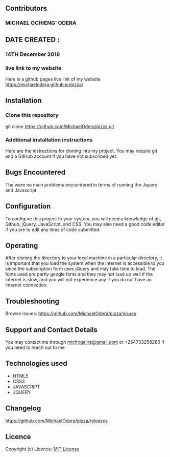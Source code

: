 ## Contributors
### MICHAEL OCHIENG' ODERA

## DATE CREATED :
### 14TH December 2019

### live link to my website
Here is a github pages live link of my website https://michaelodera.github.io/pizza/

## Installation
### Clone this repository

git clone https://github.com/MichaelOdera/pizza.git


### Additional installation instructions
Here are the instructions for cloning into my project. You may require git and a GitHub account if you have not subscribed yet.

## Bugs Encountered
The were no main problems encountered in terms of running the Jquery and Javascript

## Configuration
To configure this project to your system, you will need a knowledge of git, Github, jQuery, JavaScript, and CSS. You may also need a good code editor if you are to edit any lines of code submitted.
## Operating
After cloning the directory to your local machine in a particular directory, it is important that you load the system when the internet is accessible to you since the subscription form uses jQuery and may take time to load. The fonts used are partly google fonts and they may not load up well if the internet is slow, and you will not experience any if you do not have an internet connection.
## Troubleshooting
Browse issues: https://github.com/MichaelOdera/pizza/issues

## Support and Contact Details
You may contact me through michogelira@gmail.com or +254733258286 if you need to reach out to me

## Technologies used
* HTML5
* CSS3
* JAVASCRIPT
* JQUERY

## Changelog
https://github.com/MichaelOdera/pizza/releases
## Licence
Copyright (c)
Licence: [MIT License](LICENSE)